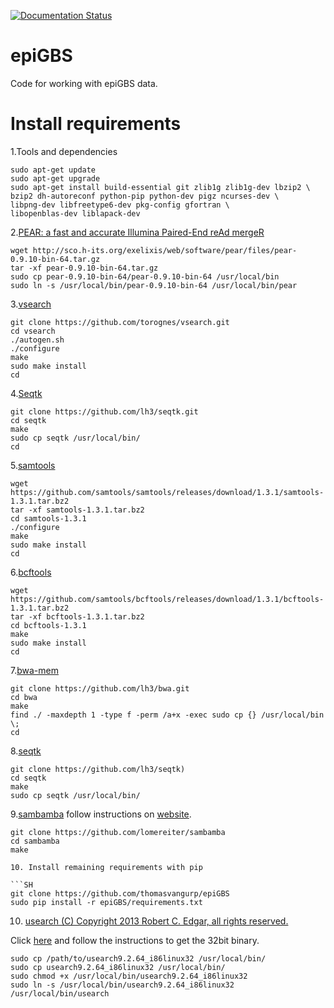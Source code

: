 [![Documentation Status](https://readthedocs.org/projects/epigbs/badge/?version=latest)](http://epigbs.readthedocs.io/?badge=latest)

# epiGBS

Code for working with epiGBS data.

# Install requirements

1.Tools and dependencies

```SH
sudo apt-get update
sudo apt-get upgrade
sudo apt-get install build-essential git zlib1g zlib1g-dev lbzip2 \
bzip2 dh-autoreconf python-pip python-dev pigz ncurses-dev \
libpng-dev libfreetype6-dev pkg-config gfortran \
libopenblas-dev liblapack-dev
```

2.[PEAR: a fast and accurate Illumina Paired-End reAd mergeR](https://dx.doi.org/10.1093/bioinformatics/btt593)

```SH
wget http://sco.h-its.org/exelixis/web/software/pear/files/pear-0.9.10-bin-64.tar.gz
tar -xf pear-0.9.10-bin-64.tar.gz
sudo cp pear-0.9.10-bin-64/pear-0.9.10-bin-64 /usr/local/bin
sudo ln -s /usr/local/bin/pear-0.9.10-bin-64 /usr/local/bin/pear
```

3.[vsearch](https://github.com/torognes/vsearch)

```SH
git clone https://github.com/torognes/vsearch.git
cd vsearch
./autogen.sh
./configure
make
sudo make install
cd
```

4.[Seqtk](https://github.com/lh3/seqtk.git)

```SH
git clone https://github.com/lh3/seqtk.git
cd seqtk
make
sudo cp seqtk /usr/local/bin/
cd
```

5.[samtools](http://github.com/samtools/)

```SH
wget https://github.com/samtools/samtools/releases/download/1.3.1/samtools-1.3.1.tar.bz2
tar -xf samtools-1.3.1.tar.bz2
cd samtools-1.3.1
./configure
make
sudo make install
cd
```

6.[bcftools](http://samtools.github.io/bcftools/) 

```SH
wget https://github.com/samtools/bcftools/releases/download/1.3.1/bcftools-1.3.1.tar.bz2
tar -xf bcftools-1.3.1.tar.bz2
cd bcftools-1.3.1
make
sudo make install
cd
```

7.[bwa-mem](https://github.com/lh3/bwa)

```SH
git clone https://github.com/lh3/bwa.git
cd bwa
make
find ./ -maxdepth 1 -type f -perm /a+x -exec sudo cp {} /usr/local/bin \;
cd
```

8.[seqtk](https://github.com/lh3/seqtk)

```SH
git clone https://github.com/lh3/seqtk)
cd seqtk
make
sudo cp seqtk /usr/local/bin/
```
9.[sambamba](https://github.com/lomereiter/sambamba)
 follow instructions on [website](https://github.com/lomereiter/sambamba).
 
```SH
git clone https://github.com/lomereiter/sambamba
cd sambamba
make

10. Install remaining requirements with pip

```SH
git clone https://github.com/thomasvangurp/epiGBS
sudo pip install -r epiGBS/requirements.txt
```









10. [usearch (C) Copyright 2013 Robert C. Edgar, all rights reserved.](http://drive5.com/usearch)

Click [here](http://drive5.com/usearch) and follow the instructions to get the 32bit binary.

```SH
sudo cp /path/to/usearch9.2.64_i86linux32 /usr/local/bin/
sudo cp usearch9.2.64_i86linux32 /usr/local/bin/
sudo chmod +x /usr/local/bin/usearch9.2.64_i86linux32
sudo ln -s /usr/local/bin/usearch9.2.64_i86linux32 /usr/local/bin/usearch
```




